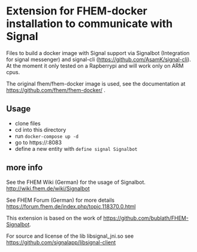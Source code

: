 # Extension for FHEM-docker installation to communicate with Signal

Files to build a docker image with Signal support via Signalbot (Integration for signal messenger) and signal-cli (https://github.com/AsamK/signal-cli). At the moment it only tested on a Rapberrypi and will work only on ARM cpus.

The original fhem/fhem-docker image is used, see the documentation at https://github.com/fhem/fhem-docker/ . 

## Usage

* clone files 
* cd into this directory
* run `docker-compose up -d`
* go to https://<your hostname>:8083
* define a new entity with  `define signal Signalbot`


## more info

See the FHEM Wiki (German) for the usage of Signalbot.
http://wiki.fhem.de/wiki/Signalbot

See FHEM Forum (German) for more details
https://forum.fhem.de/index.php/topic,118370.0.html


This extension is based on the work of https://github.com/bublath/FHEM-Signalbot.     

For source and license of the lib libsignal_jni.so see
https://github.com/signalapp/libsignal-client


